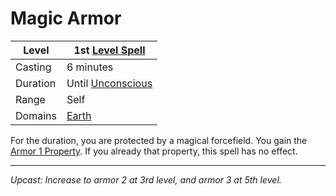 # Magic Armor

| Level    | 1st [Level Spell](../../../Spell%20Level.md)               |
| -------- | ---------------------------------------------------------- |
| Casting  | 6 minutes                                                  |
| Duration | Until [Unconscious](../../../../Conditions/Unconscious.md) |
| Range    | Self                                                       |
| Domains  | [Earth](../../../Spell%20Domains/Earth.md)                 |

For the duration, you are protected by a magical forcefield. You gain the [Armor 1 Property](../../../../Items/Equipment/Individual%20Item%20Cards/Armors/Armor%20Properties/Armor%20X%20Property.md). If you already that property, this spell has no effect.

---
*Upcast: Increase to armor 2 at 3rd level, and armor 3 at 5th level.*